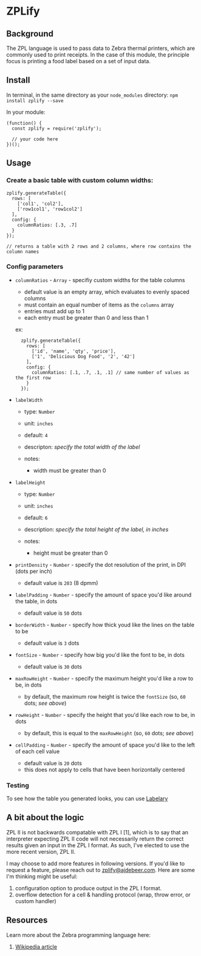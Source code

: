 # ZPLify

## Background

The ZPL language is used to pass data to Zebra thermal printers, which are commonly used to print receipts.  In the case of this module, the principle focus is printing a food label based on a set of input data.

## Install

In terminal, in the same directory as your `node_modules` directory:
```npm install zplify --save```

In your module:
```
(function() {
  const zplify = require('zplify');

  // your code here
})();
```

## Usage

### Create a basic table with custom column widths:

```
zplify.generateTable({
  rows: [
    ['col1', 'col2'],
    ['row1col1', 'row1col2']
  ],
  config: {
    columnRatios: [.3, .7]
  }
});

// returns a table with 2 rows and 2 columns, where row contains the column names
```


### Config parameters

* `columnRatios` - `Array` - specifiy custom widths for the table columns

  * default value is an empty array, which evaluates to evenly spaced columns
  * must contain an equal number of items as the `columns` array
  * entries must add up to 1
  * each entry must be greater than 0 and less than 1

  ex: 

  ```
    zplify.generateTable({
      rows: [
        ['id', 'name', 'qty', 'price'],
        ['1', 'Delicious Dog Food', '2', '42']
      ],
      config: {
        columnRatios: [.1, .7, .1, .1] // same number of values as the first row
      }
    });
  ```


* `labelWidth`

  * type: `Number`
  * unit: `inches`
  * default: `4`
  * descripton: _specify the total width of the label_
  * notes:

    * width must be greater than 0

* `labelHeight`

  * type: `Number`
  * unit: `inches`
  * default: `6`
  * description: _specify the total height of the label, in inches_
  * notes:

    * height must be greater than 0

* `printDensity` - `Number` - specify the dot resolution of the print, in DPI (dots per inch)

  * default value is `203` (8 dpmm)

* `labelPadding` - `Number` - specify the amount of space you'd like around the table, in dots

  * default value is `50` dots

* `borderWidth` - `Number` - specify how thick youd like the lines on the table to be

  * default value is `3` dots

* `fontSize` - `Number` - specify how big you'd like the font to be, in dots

  * default value is `30` dots

* `maxRowHeight` - `Number` - specify the maximum height you'd like a row to be, in dots

  * by default, the maximum row height is twice the `fontSize` (so, `60` dots; _see above_)

* `rowHeight` - `Number` - specify the height that you'd like each row to be, in dots

  * by default, this is equal to the `maxRowHeight` (so, `60` dots; _see above_)

* `cellPadding` - `Number` - specify the amount of space you'd like to the left of each cell value

  * default value is `20` dots
  * this does not apply to cells that have been horizontally centered

### Testing

To see how the table you generated looks, you can use [Labelary](http://labelary.com/viewer.html)

## A bit about the logic

ZPL II is not backwards compatable with ZPL I [1], which is to say that an interpreter expecting ZPL II code will not necessarily return the correct results given an input in the ZPL I format. As such, I've elected to use the more recent version, ZPL II.

I may choose to add more features in following versions. If you'd like to request a feature, please reach out to zplify@ajdebeer.com. Here are some I'm thinking might be useful:

1. configuration option to produce output in the ZPL I format. 
2. overflow detection for a cell & handling protocol (wrap, throw error, or custom handler)

## Resources

Learn more about the Zebra programming language here:

1. [Wikipedia article](https://en.wikipedia.org/wiki/Zebra_(programming_language))
